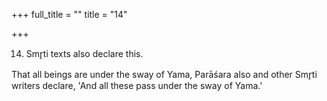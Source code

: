 +++
full_title = ""
title = "14"

+++


14. Smr̥ti texts also declare this.

That all beings are under the sway of Yama, Parāśara also and other Smr̥ti writers declare, 'And all these pass under the sway of Yama.'

